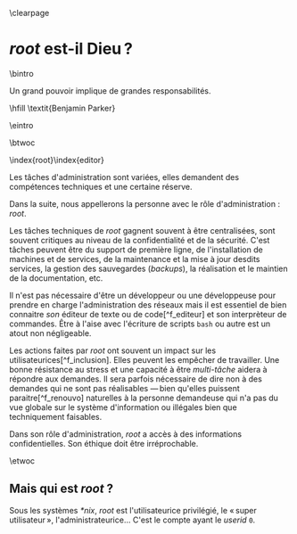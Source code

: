 \clearpage

# _root_ est-il Dieu ?

\bintro

Un grand pouvoir implique de grandes responsabilités.  

\hfill \textit{Benjamin Parker}

\eintro

\btwoc

\index{root}\index{editor}

Les tâches d'administration sont variées, elles demandent des compétences
techniques et une certaine réserve. 

Dans la suite, nous appellerons la personne avec le rôle d'administration :
_root_. 

Les tâches techniques de _root_ gagnent souvent à être centralisées, sont
souvent critiques au niveau de la confidentialité et de la sécurité. C'est
tâches peuvent être du support de première ligne, de l'installation de machines
et de services, de la maintenance et la mise à jour desdits services, la gestion
des sauvegardes (_backups_), la réalisation et le maintien de la documentation,
etc.  

Il n'est pas nécessaire d'être un développeur ou une développeuse pour prendre
en charge l'administration des réseaux mais il est essentiel de bien connaitre
_son_ éditeur de texte ou de code[^f_editeur] et son interprèteur de commandes.
Être à l'aise avec l'écriture de scripts `bash` ou autre est un atout non
négligeable.

Les actions faites par _root_ ont souvent un impact sur les
utilisateurices[^f_inclusion]. Elles peuvent les empêcher de travailler. Une
bonne résistance au stress et une capacité à être _multi-tâche_ aidera à
répondre aux demandes. Il sera parfois nécessaire de dire non à des demandes qui
ne sont pas réalisables — bien qu'elles puissent paraitre[^f_renouvo] naturelles
à la personne demandeuse qui n'a pas du vue globale sur le système
d'information ou illégales bien que techniquement faisables. 

Dans son rôle d'administration, _root_ a accès à des informations
confidentielles. Son éthique doit être irréprochable. 

\etwoc

## Mais qui est _root_ ?

Sous les systèmes _\*nix_, _root_ est l'utilisateurice privilégié, le « super
utilisateur », l'administrateurice… C'est le compte ayant le _userid_ `0`. 


